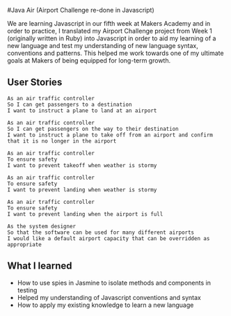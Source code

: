 #Java Air (Airport Challenge re-done in Javascript)

We are learning Javascript in our fifth week at Makers Academy and in order to practice, I translated my Airport Challenge project from Week 1 (originally written in Ruby) into Javascript in order to aid my learning of a new language and test my understanding of new language syntax, conventions and patterns. This helped me work towards one of my ultimate goals at Makers of being equipped for long-term growth.

## User Stories
```
As an air traffic controller
So I can get passengers to a destination
I want to instruct a plane to land at an airport

As an air traffic controller
So I can get passengers on the way to their destination
I want to instruct a plane to take off from an airport and confirm that it is no longer in the airport

As an air traffic controller
To ensure safety
I want to prevent takeoff when weather is stormy

As an air traffic controller
To ensure safety
I want to prevent landing when weather is stormy

As an air traffic controller
To ensure safety
I want to prevent landing when the airport is full

As the system designer
So that the software can be used for many different airports
I would like a default airport capacity that can be overridden as appropriate

```

## What I learned
* How to use spies in Jasmine to isolate methods and components in testing
* Helped my understanding of Javascript conventions and syntax
* How to apply my existing knowledge to learn a new language

